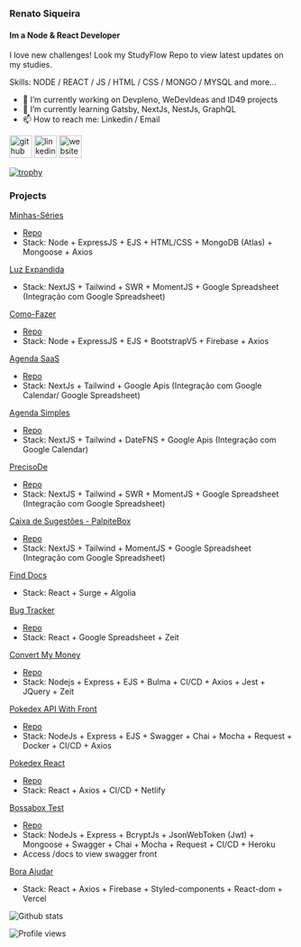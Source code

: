 ### Renato Siqueira

#### Im a Node & React Developer

I love new challenges!
Look my StudyFlow Repo to view latest updates on my studies.

Skills: NODE / REACT / JS / HTML / CSS / MONGO / MYSQL and more...

- 🔭 I’m currently working on Devpleno, WeDevIdeas and ID49 projects
- 🌱 I’m currently learning Gatsby, NextJs, NestJs, GraphQL
- 📫 How to reach me: Linkedin / Email

[<img src='https://cdn.jsdelivr.net/npm/simple-icons@3.0.1/icons/github.svg' alt='github' height='40'>](https://github.com/renatosiqueira) [<img src='https://cdn.jsdelivr.net/npm/simple-icons@3.0.1/icons/linkedin.svg' alt='linkedin' height='40'>](https://www.linkedin.com/in/renatosiqueira/) [<img src='https://cdn.jsdelivr.net/npm/simple-icons@3.0.1/icons/icloud.svg' alt='website' height='40'>](http://renatosiqueira.dev/)

[![trophy](https://github-profile-trophy.vercel.app/?username=renatosiqueira)](https://github.com/ryo-ma/github-profile-trophy)

### Projects

[Minhas-Séries](https://minhasseries.renatosiqueira.dev/)

- [Repo](https://github.com/RenatoSiqueira/DevPleno_Minhas-Series)
- Stack: Node + ExpressJS + EJS + HTML/CSS + MongoDB (Atlas) + Mongoose + Axios

[Luz Expandida](https://luzexpandida.com.br/)
- Stack: NextJS + Tailwind + SWR + MomentJS + Google Spreadsheet (Integração com Google Spreadsheet)

[Como-Fazer](https://comofazer.renatosiqueira.dev/)

- [Repo](https://github.com/RenatoSiqueira/DevPleno-Como-Fazer)
- Stack: Node + ExpressJS + EJS + BootstrapV5 + Firebase + Axios

[Agenda SaaS](https://agendasaas.renatosiqueira.dev/)

- [Repo](https://github.com/RenatoSiqueira/AgendaSaas)
- Stack: NextJs + Tailwind + Google Apis (Integração com Google Calendar/ Google Spreadsheet)

[Agenda Simples](http://agendasimples.renatosiqueira.dev/)

- [Repo](https://github.com/RenatoSiqueira/AgendaSimples)
- Stack: NextJS + Tailwind + DateFNS + Google Apis (Integração com Google Calendar)

[PrecisoDe](http://precisode.vercel.app/)

- [Repo](https://github.com/RenatoSiqueira/PrecisoDe)
- Stack: NextJS + Tailwind + SWR + MomentJS + Google Spreadsheet (Integração com Google Spreadsheet)

[Caixa de Sugestões - PalpiteBox](https://palpite-box.renatosiqueira.dev/)

- [Repo](https://github.com/RenatoSiqueira/palpiteBox)
- Stack: NextJS + Tailwind + MomentJS + Google Spreadsheet (Integração com Google Spreadsheet)

[Find Docs](https://react-finddocs.renatosiqueira.dev/)

- Stack: React + Surge + Algolia

[Bug Tracker](http://bugtracker.renatosiqueira.dev/)

- [Repo](https://github.com/RenatoSiqueira/DevPleno_BugTracker)
- Stack: React + Google Spreadsheet + Zeit

[Convert My Money](https://convertmymoney.renatosiqueira.dev/)

- [Repo](https://github.com/RenatoSiqueira/DevPleno_ConvertMyMoney)
- Stack: Nodejs + Express + EJS + Bulma + CI/CD + Axios + Jest + JQuery + Zeit

[Pokedex API With Front](http://nodejs-pokedex.renatosiqueira.dev/)

- [Repo](https://github.com/RenatoSiqueira/NodeJS_Pokedex)
- Stack: NodeJs + Express + EJS + Swagger + Chai + Mocha + Request + Docker + CI/CD + Axios

[Pokedex React](https://reactjspokedex.netlify.app/)

- [Repo](https://github.com/RenatoSiqueira/React_Pokedex)
- Stack: React + Axios + CI/CD + Netlify

[Bossabox Test](http://vuttr.renatosiqueira.dev/docs)

- [Repo](https://github.com/RenatoSiqueira/Bossabox_Test-Backend)
- Stack: NodeJs + Express + BcryptJs + JsonWebToken (Jwt) + Mongoose + Swagger + Chai + Mocha + Request + CI/CD + Heroku
- Access /docs to view swagger front

[Bora Ajudar](https://boraajudar.renatosiqueira.dev/)

- Stack: React + Axios + Firebase + Styled-components + React-dom + Vercel

![Github stats](https://github-readme-stats.vercel.app/api?username=renatosiqueira&show_icons=true)

![Profile views](https://gpvc.arturio.dev/renatosiqueira)

<!--START_SECTION:waka-->
<!--END_SECTION:waka-->
